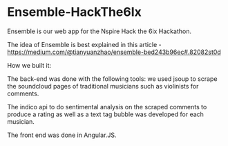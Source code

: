 # Ensemble-HackThe6Ix
Ensemble is our web app for the Nspire Hack the 6ix Hackathon.

The idea of Ensemble is best explained in this article - https://medium.com/@tianyuanzhao/ensemble-bed243b96ec#.82082st0d

How we built it:

The back-end was done with the following tools: we used jsoup to scrape the soundcloud pages of traditional musicians such as violinists for comments.

The indico api to do sentimental analysis on the scraped comments to produce a rating as well as a text tag bubble was developed for each musician.

The front end was done in Angular.JS.

